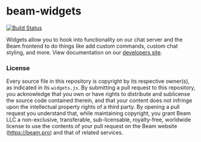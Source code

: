 # beam-widgets

[![Build Status](https://travis-ci.org/MCProHosting/beam-widgets.svg)](https://travis-ci.org/MCProHosting/beam-widgets)

Widgets allow you to hook into functionality on our chat server and the Beam frontend to do things like add custom commands, custom chat styling, and more. View documentation on our [developers site](https://developer.beam.pro/api/widget).

### License

Every source file in this repository is copyright by its respective owner(s), as indicated in its `widgets.js`. By submitting a pull request to this repository, you acknowledge that you own or have rights to distribute and sublicense the source code contained therein, and that your content does not infringe upon the intellectual property rights of a third party. By opening a pull request you understand that, while maintaining copyright, you grant Beam LLC a non-exclusive, transferable, sub-licensable, royalty-free, worldwide license to use the contents of your pull request on the Beam website (https://beam.pro) and that of related services.
